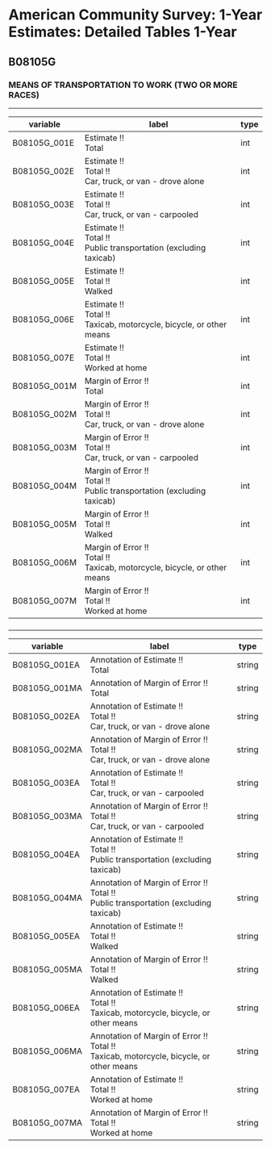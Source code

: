 # American Community Survey: 1-Year Estimates: Detailed Tables 1-Year

## B08105G

### MEANS OF TRANSPORTATION TO WORK (TWO OR MORE RACES)

___

| variable | label | type |
| ----- | ----- | ----- |
| B08105G_001E | Estimate !!<br>Total | int |
| B08105G_002E | Estimate !!<br>Total !!<br>Car, truck, or van - drove alone | int |
| B08105G_003E | Estimate !!<br>Total !!<br>Car, truck, or van - carpooled | int |
| B08105G_004E | Estimate !!<br>Total !!<br>Public transportation (excluding taxicab) | int |
| B08105G_005E | Estimate !!<br>Total !!<br>Walked | int |
| B08105G_006E | Estimate !!<br>Total !!<br>Taxicab, motorcycle, bicycle, or other means | int |
| B08105G_007E | Estimate !!<br>Total !!<br>Worked at home | int |
| B08105G_001M | Margin of Error !!<br>Total | int |
| B08105G_002M | Margin of Error !!<br>Total !!<br>Car, truck, or van - drove alone | int |
| B08105G_003M | Margin of Error !!<br>Total !!<br>Car, truck, or van - carpooled | int |
| B08105G_004M | Margin of Error !!<br>Total !!<br>Public transportation (excluding taxicab) | int |
| B08105G_005M | Margin of Error !!<br>Total !!<br>Walked | int |
| B08105G_006M | Margin of Error !!<br>Total !!<br>Taxicab, motorcycle, bicycle, or other means | int |
| B08105G_007M | Margin of Error !!<br>Total !!<br>Worked at home | int |
### 

___

| variable | label | type |
| ----- | ----- | ----- |
| B08105G_001EA | Annotation of Estimate !!<br>Total | string |
| B08105G_001MA | Annotation of Margin of Error !!<br>Total | string |
| B08105G_002EA | Annotation of Estimate !!<br>Total !!<br>Car, truck, or van - drove alone | string |
| B08105G_002MA | Annotation of Margin of Error !!<br>Total !!<br>Car, truck, or van - drove alone | string |
| B08105G_003EA | Annotation of Estimate !!<br>Total !!<br>Car, truck, or van - carpooled | string |
| B08105G_003MA | Annotation of Margin of Error !!<br>Total !!<br>Car, truck, or van - carpooled | string |
| B08105G_004EA | Annotation of Estimate !!<br>Total !!<br>Public transportation (excluding taxicab) | string |
| B08105G_004MA | Annotation of Margin of Error !!<br>Total !!<br>Public transportation (excluding taxicab) | string |
| B08105G_005EA | Annotation of Estimate !!<br>Total !!<br>Walked | string |
| B08105G_005MA | Annotation of Margin of Error !!<br>Total !!<br>Walked | string |
| B08105G_006EA | Annotation of Estimate !!<br>Total !!<br>Taxicab, motorcycle, bicycle, or other means | string |
| B08105G_006MA | Annotation of Margin of Error !!<br>Total !!<br>Taxicab, motorcycle, bicycle, or other means | string |
| B08105G_007EA | Annotation of Estimate !!<br>Total !!<br>Worked at home | string |
| B08105G_007MA | Annotation of Margin of Error !!<br>Total !!<br>Worked at home | string |

